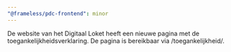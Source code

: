```yaml
---
"@frameless/pdc-frontend": minor
---
```


De website van het Digitaal Loket heeft een nieuwe pagina met de toegankelijkheidsverklaring. De pagina is bereikbaar via /toegankelijkheid/.
